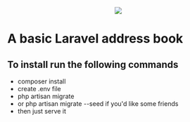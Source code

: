 <p align="center"><img src="https://laravel.com/assets/img/components/logo-laravel.svg"></p>


# A basic Laravel address book

## To install run the following commands 
- composer install 
- create .env file 
- php artisan migrate
- or php artisan migrate --seed if you'd like some friends 
- then just serve it
